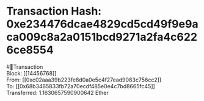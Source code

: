 
Transaction Hash: 0xe234476dcae4829cd5cd49f9e9aca009c8a2a0151bcd9271a2fa4c6226ce8554
====================================================================================
  
#💸Transaction  
Block: [[14456768]]  
From: [[0xc02aaa39b223fe8d0a0e5c4f27ead9083c756cc2]]  
To: [[0x68b3465833fb72a70ecdf485e0e4c7bd8665fc45]]  
Transferred: 1.1630657590900642 Ether